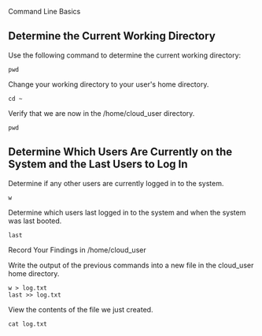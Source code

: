 Command Line Basics

## Determine the Current Working Directory

Use the following command to determine the current working directory:
```
pwd
```
Change your working directory to your user's home directory.
```
cd ~
```
Verify that we are now in the /home/cloud_user directory.
```
pwd
```


## Determine Which Users Are Currently on the System and the Last Users to Log In

Determine if any other users are currently logged in to the system.
```
w
```

Determine which users last logged in to the system and when the system was last booted.
```
last
```

Record Your Findings in /home/cloud_user

Write the output of the previous commands into a new file in the cloud_user home directory.
```
w > log.txt
last >> log.txt
```

View the contents of the file we just created.
```
cat log.txt
```
